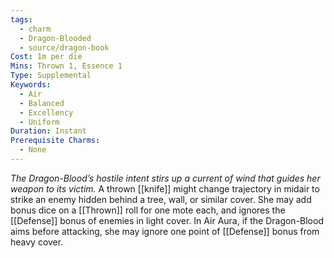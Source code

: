 ```yaml
---
tags:
  - charm
  - Dragon-Blooded
  - source/dragon-book
Cost: 1m per die
Mins: Thrown 1, Essence 1
Type: Supplemental
Keywords:
  - Air
  - Balanced
  - Excellency
  - Uniform
Duration: Instant
Prerequisite Charms:
  - None
---
```

*The Dragon-Blood’s hostile intent stirs up a current of wind that guides her weapon to its victim.*
A thrown [[knife]] might change trajectory in midair to strike an enemy hidden behind a tree, wall, or similar cover. She may add bonus dice on a [[Thrown]] roll for one mote each, and ignores the [[Defense]] bonus of enemies in light cover. In Air Aura, if the Dragon-Blood aims before attacking, she may ignore one point of [[Defense]] bonus from heavy cover.